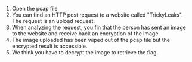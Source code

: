1. Open the pcap file
2. You can find an HTTP post request to a website called "TrickyLeaks". The request is an upload request.
3. When analyzing the request, you fin that the person has sent an image to the website and receive back an encryption of the image
4. The image uploaded has been wiped out of the pcap file but the encrypted result is accessible.
5. We think you have to decrypt the image to retrieve the flag.
